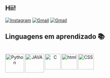 ## Hii!

[![Instagram](https://img.shields.io/badge/Instagram-E4405F?style=for-the-badge&logo=instagram&logoColor=white)](https://instagram.com/biabeckmanf?igshid=YmMyMTA2M2Y=)
[![Gmail](https://img.shields.io/badge/Gmail-D14836?style=for-the-badge&logo=gmail&logoColor=white)](https://beatriz.beckman03@gmail.com)
[![Gmail](https://img.shields.io/badge/Discord-7289DA?style=for-the-badge&logo=discord&logoColor=white)](https://discord.com/channels/@beatrizbeckman#0117)



## Linguagens em aprendizado 📚
<div align="center" valign="top"><br>
    <img align="left" alt="Python" height="60" width="" src="https://cdn.jsdelivr.net/gh/devicons/devicon/icons/python/python-original-wordmark.svg">
     <img align="left" alt="JAVA" height="60" width="" src="https://cdn.jsdelivr.net/gh/devicons/devicon/icons/java/java-original-wordmark.svg">
    <img align="left" alt="C" height="50" width="" src="https://cdn.jsdelivr.net/gh/devicons/devicon/icons/c/c-original.svg">
    <img align="left" alt="html" height="50" width="" src="https://cdn.jsdelivr.net/gh/devicons/devicon/icons/html5/html5-original-wordmark.svg">
    <img align="left" alt="CSS" height="50" width="" src="https://cdn.jsdelivr.net/gh/devicons/devicon/icons/css3/css3-original-wordmark.svg">
    
         

   
</div>







